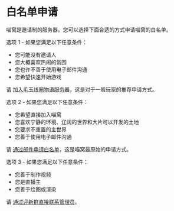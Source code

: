 # 白名单申请

喵窝是邀请制的服务器。您可以选择下面合适的方式申请喵窝的白名单。


选项 1 - 如果您满足以下任意条件：

- 您可能没有邀请人
- 您大概喜欢热闹的氛围
- 您也许不善于使用电子邮件沟通
- 您希望快速开始游戏

请 [加入毛玉线圈物语服务器](wiki/whitelist-application-kedama)，这是对于一般玩家的推荐申请方式。

选项 2 - 如果您满足以下任意条件：

- 您希望直接加入喵窝
- 您喜欢宁静的环境、辽阔的世界和大片可以开发的土地
- 您要求不重置的主世界
- 您善于使用电子邮件沟通

请 [通过邮件申请白名单](wiki/whitelist-application-email)，这是喵窝最原始的申请方式。

选项 3 - 如果您满足以下任意条件：

- 您善于制作视频
- 您是直播主
- 您善于绘图或渲染

请 [通过迎新群直接联系管理员](wiki/whitelist-application-direct)。
